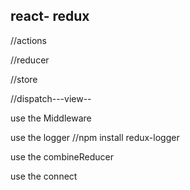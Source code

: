 ## react- redux

//actions

//reducer

//store

//dispatch---view--

use the Middleware

use the logger //npm install redux-logger

use the combineReducer

use the connect
